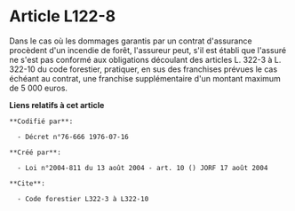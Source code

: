 # Article L122-8

Dans le cas où les dommages garantis par un contrat d'assurance procèdent d'un incendie de forêt, l'assureur peut, s'il est
établi que l'assuré ne s'est pas conformé aux obligations découlant des articles L. 322-3 à L. 322-10 du code forestier,
pratiquer, en sus des franchises prévues le cas échéant au contrat, une franchise supplémentaire d'un montant maximum de 5
000 euros.

**Liens relatifs à cet article**

	**Codifié par**:

	  - Décret n°76-666 1976-07-16

	**Créé par**:

	  - Loi n°2004-811 du 13 août 2004 - art. 10 () JORF 17 août 2004

	**Cite**:

	  - Code forestier L322-3 à L322-10

